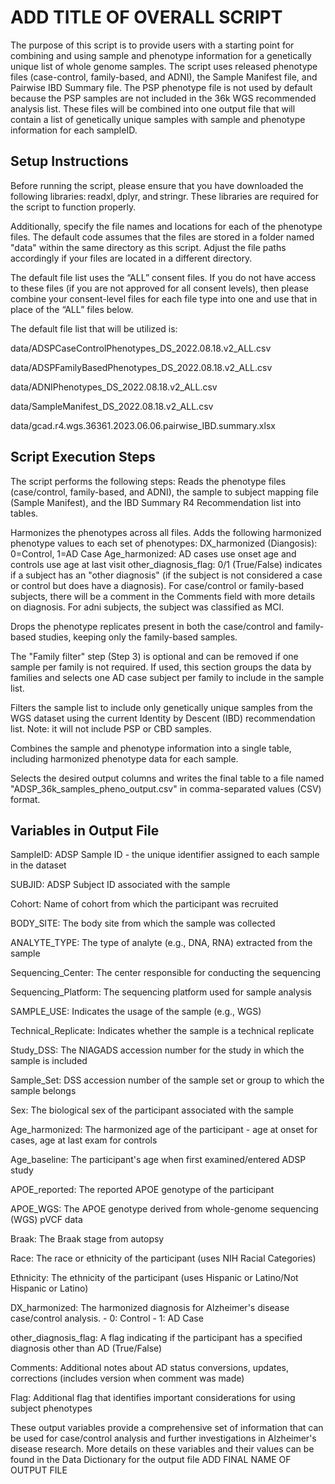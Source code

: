 # ADD TITLE OF OVERALL SCRIPT

The purpose of this script is to provide users with a starting point for combining and using sample and phenotype information for a genetically unique list of whole genome samples. The script uses released phenotype files (case-control, family-based, and ADNI), the Sample Manifest file, and Pairwise IBD Summary file. The PSP phenotype file is not used by default because the PSP samples are not included in the 36k WGS recommended analysis list. These files will be combined into one output file that will contain a list of genetically unique samples with sample and phenotype information for each sampleID.  

 
## Setup Instructions 

Before running the script, please ensure that you have downloaded the following libraries: readxl, dplyr, and stringr. These libraries are required for the script to function properly. 

Additionally, specify the file names and locations for each of the phenotype files. The default code assumes that the files are stored in a folder named "data" within the same directory as this script. Adjust the file paths accordingly if your files are located in a different directory.  

The default file list uses the “ALL” consent files. If you do not have access to these files (if you are not approved for all consent levels), then please combine your consent-level files for each file type into one and use that in place of the “ALL” files below. 


The default file list that will be utilized is: 

data/ADSPCaseControlPhenotypes_DS_2022.08.18.v2_ALL.csv 

data/ADSPFamilyBasedPhenotypes_DS_2022.08.18.v2_ALL.csv 

data/ADNIPhenotypes_DS_2022.08.18.v2_ALL.csv 

data/SampleManifest_DS_2022.08.18.v2_ALL.csv 

data/gcad.r4.wgs.36361.2023.06.06.pairwise_IBD.summary.xlsx 


## Script Execution Steps 

The script performs the following steps:
Reads the phenotype files (case/control, family-based, and ADNI), the sample to subject mapping file (Sample Manifest), and the IBD Summary R4 Recommendation list into tables. 

Harmonizes the phenotypes across all files. Adds the following harmonized phenotype values to each set of phenotypes: 
	DX_harmonized (Diangosis): 0=Control, 1=AD Case 
 	Age_harmonized: AD cases use onset age and controls use age at last visit 
  	other_diagnosis_flag: 0/1 (True/False) indicates if a subject has an "other diagnosis" (if the subject is not considered a case or control but does have a diagnosis).
   		For case/control or family-based subjects, there will be a comment in the Comments field with more details on diagnosis. For adni subjects, the subject was classified as MCI. 

Drops the phenotype replicates present in both the case/control and family-based studies, keeping only the family-based samples. 

The "Family filter" step (Step 3) is optional and can be removed if one sample per family is not required. 
	If used, this section groups the data by families and selects one AD case subject per family to include in the sample list. 

Filters the sample list to include only genetically unique samples from the WGS dataset using the current Identity by Descent (IBD) recommendation list. Note: it will not include PSP or CBD 
samples. 

Combines the sample and phenotype information into a single table, including harmonized phenotype data for each sample. 

Selects the desired output columns and writes the final table to a file named "ADSP_36k_samples_pheno_output.csv" in comma-separated values (CSV) format. 

 
## Variables in Output File 

SampleID: ADSP Sample ID - the unique identifier assigned to each sample in the dataset 

SUBJID: ADSP Subject ID associated with the sample 

Cohort: Name of cohort from which the participant was recruited 

BODY_SITE: The body site from which the sample was collected 

ANALYTE_TYPE: The type of analyte (e.g., DNA, RNA) extracted from the sample 

Sequencing_Center: The center responsible for conducting the sequencing 

Sequencing_Platform: The sequencing platform used for sample analysis 

SAMPLE_USE: Indicates the usage of the sample (e.g., WGS) 

Technical_Replicate: Indicates whether the sample is a technical replicate 

Study_DSS: The NIAGADS accession number for the study in which the sample is included 

Sample_Set: DSS accession number of the sample set or group to which the sample belongs 

Sex: The biological sex of the participant associated with the sample

Age_harmonized: The harmonized age of the participant - age at onset for cases, age at last exam for controls 

Age_baseline: The participant's age when first examined/entered ADSP study 

APOE_reported: The reported APOE genotype of the participant 

APOE_WGS: The APOE genotype derived from whole-genome sequencing (WGS) pVCF data 

Braak: The Braak stage from autopsy 

Race: The race or ethnicity of the participant (uses NIH Racial Categories) 

Ethnicity: The ethnicity of the participant (uses Hispanic or Latino/Not Hispanic or Latino) 

DX_harmonized: The harmonized diagnosis for Alzheimer's disease case/control analysis. - 0: Control - 1: AD Case 

other_diagnosis_flag: A flag indicating if the participant has a specified diagnosis other than AD (True/False) 

Comments: Additional notes about AD status conversions, updates, corrections (includes version when comment was made) 

Flag: Additional flag that identifies important considerations for using subject phenotypes 

 
These output variables provide a comprehensive set of information that can be used for case/control analysis and further investigations in Alzheimer's disease research. More details on these variables and their values can be found in the Data Dictionary for the output file ADD FINAL NAME OF OUTPUT FILE
